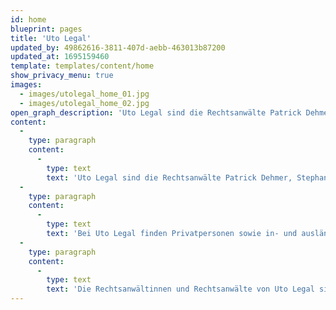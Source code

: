 ```yaml
---
id: home
blueprint: pages
title: 'Uto Legal'
updated_by: 49862616-3811-407d-aebb-463013b87200
updated_at: 1695159460
template: templates/content/home
show_privacy_menu: true
images:
  - images/utolegal_home_01.jpg
  - images/utolegal_home_02.jpg
open_graph_description: 'Uto Legal sind die Rechtsanwälte Patrick Dehmer, Stephan W. Feierabend, Dr. Annatina Menn, Dr. Marco Neeser, Gianandrea Prader und Dr. Alesch Staehelin. Sie kombinieren ihre juristische Kompetenz mit langjähriger Erfahrung und fundierten branchenspezifischen Kenntnissen. Im Interesse ihrer Klientinnen und Klienten streben sie stets nach massgeschneiderten, effizienten und kreativen Lösungen. Persönlich, leidenschaftlich und auf den Punkt.'
content:
  -
    type: paragraph
    content:
      -
        type: text
        text: 'Uto Legal sind die Rechtsanwälte Patrick Dehmer, Stephan W. Feierabend, Dr. Annatina Menn, Dr. Marco Neeser, Gianandrea Prader und Dr. Alesch Staehelin. Sie kombinieren ihre juristische Kompetenz mit langjähriger Erfahrung und fundierten branchenspezifischen Kenntnissen. Im Interesse ihrer Klientinnen und Klienten streben sie stets nach massgeschneiderten, effizienten und kreativen Lösungen. Persönlich, leidenschaftlich und auf den Punkt.'
  -
    type: paragraph
    content:
      -
        type: text
        text: 'Bei Uto Legal finden Privatpersonen sowie in- und ausländische Unternehmen diverser Branchen, insbesondere der Kultur- und Kreativwirtschaft, der Medien-, Unterhaltungs- und Kommunikationsbranche sowie der Tech-, IT-, Telekom- und Daten-Industrie, bei allen rechtlichen Fragen Unterstützung.'
  -
    type: paragraph
    content:
      -
        type: text
        text: 'Die Rechtsanwältinnen und Rechtsanwälte von Uto Legal sind beratend und prozessierend tätig und vor allen Schweizer Zivil-, Straf- und Verwaltungsgerichten zugelassen. Bei Bedarf können sie auf ein nationales und internationales Netzwerk von weiteren spezialisierten Rechtsanwältinnen und Rechtsanwälten, Steuerexpert/innen sowie sonstigen Dienstleistern zurückgreifen.'
---
```

